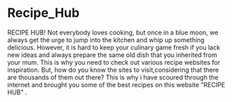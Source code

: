 # Recipe_Hub
RECIPE HUB!  Not everybody loves cooking, but once in a blue moon, we always get the urge to jump into the kitchen and whip up something delicious. However, it is hard to keep your culinary game fresh if you lack new ideas and always prepare the same old dish that you inherited from your mum. This is why you need to check out various recipe websites for inspiration. But, how do you know the sites to visit,considering that there are thousands of them out there?  This is why i have scoured through the internet and brought you some of the best recipes on this website "RECIPE HUB" .
